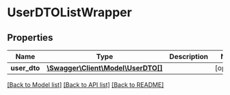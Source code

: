 # UserDTOListWrapper

## Properties
Name | Type | Description | Notes
------------ | ------------- | ------------- | -------------
**user_dto** | [**\Swagger\Client\Model\UserDTO[]**](UserDTO.md) |  | [optional] 

[[Back to Model list]](../../README.md#documentation-for-models) [[Back to API list]](../../README.md#documentation-for-api-endpoints) [[Back to README]](../../README.md)

